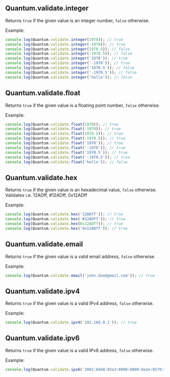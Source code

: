 ## Quantum.validate.integer

Returns `true` if the given value is an integer number, `false` otherwise.

Example:

```js
console.log(Quantum.validate.integer(1970)); // true
console.log(Quantum.validate.integer(-1970)); // true
console.log(Quantum.validate.integer(1970.5)); // false
console.log(Quantum.validate.integer(-1970.5)); // false
console.log(Quantum.validate.integer('1970')); // true
console.log(Quantum.validate.integer('-1970')); // true
console.log(Quantum.validate.integer('1970.5')); // false
console.log(Quantum.validate.integer('-1970.5')); // false
console.log(Quantum.validate.integer('hello')); // false
```

## Quantum.validate.float

Returns `true` if the given value is a floating point number, `false` otherwise.

Example:

```js
console.log(Quantum.validate.float(1970)); // true
console.log(Quantum.validate.float(-1970)); // true
console.log(Quantum.validate.float(1970.5)); // true
console.log(Quantum.validate.float(-1970.5)); // true
console.log(Quantum.validate.float('1970')); // true
console.log(Quantum.validate.float('-1970')); // true
console.log(Quantum.validate.float('1970.5')); // true
console.log(Quantum.validate.float('-1970.5')); // true
console.log(Quantum.validate.float('hello')); // false
```

## Quantum.validate.hex

Returns `true` if the given value is an hexadecimal value, `false` otherwise. Validates i.e. 12ADff, #12ADff, 0x12ADff

Example:

```js
console.log(Quantum.validate.hex('12ADff')); // true
console.log(Quantum.validate.hex('#12ADff')); // true
console.log(Quantum.validate.hex(0x12ADff)); // true
console.log(Quantum.validate.hex('0x12ADff')); // true
```

## Quantum.validate.email

Returns `true` if the given value is a valid email address, `false` otherwise.

Example:

```js
console.log(Quantum.validate.email('john.doe@gmail.com')); // true
```

## Quantum.validate.ipv4

Returns `true` if the given value is a valid IPv4 address, `false` otherwise.

Example:

```js
console.log(Quantum.validate.ipv4('192.168.0.1')); // true
```

## Quantum.validate.ipv6

Returns `true` if the given value is a valid IPv6 address, `false` otherwise.

Example:

```js
console.log(Quantum.validate.ipv6('2001:0db8:85a3:0000:0000:8a2e:0370:7334')); // true
```
